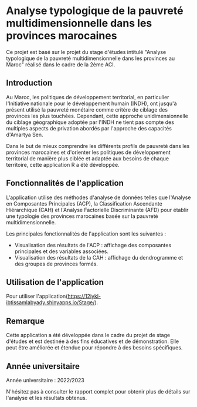 

# Analyse typologique de la pauvreté multidimensionnelle dans les provinces marocaines

Ce projet est basé sur le projet du stage d'études intitulé "Analyse typologique de la pauvreté multidimensionnelle dans les provinces au Maroc" réalisé dans le cadre de la 2ème ACI.

## Introduction
Au Maroc, les politiques de développement territorial, en particulier l'Initiative nationale pour le développement humain (INDH), ont jusqu'à présent utilisé la pauvreté monétaire comme critère de ciblage des provinces les plus touchées. Cependant, cette approche unidimensionnelle du ciblage géographique adoptée par l'INDH ne tient pas compte des multiples aspects de privation abordés par l'approche des capacités d'Amartya Sen. 

Dans le but de mieux comprendre les différents profils de pauvreté dans les provinces marocaines et d'orienter les politiques de développement territorial de manière plus ciblée et adaptée aux besoins de chaque territoire, cette application R a été développée.

## Fonctionnalités de l'application
L'application utilise des méthodes d'analyse de données telles que l'Analyse en Composantes Principales (ACP), la Classification Ascendante Hiérarchique (CAH) et l'Analyse Factorielle Discriminante (AFD) pour établir une typologie des provinces marocaines basée sur la pauvreté multidimensionnelle.

Les principales fonctionnalités de l'application sont les suivantes :
- Visualisation des résultats de l'ACP : affichage des composantes principales et des variables associées.
- Visualisation des résultats de la CAH : affichage du dendrogramme et des groupes de provinces formés.

## Utilisation de l'application
Pour utiliser l'application(https://12iykl-ibtissamlabyady.shinyapps.io/Stage/).

## Remarque
Cette application a été développée dans le cadre du projet de stage d'études et est destinée à des fins éducatives et de démonstration. Elle peut être améliorée et étendue pour répondre à des besoins spécifiques.

## Année universitaire
Année universitaire : 2022/2023

N'hésitez pas à consulter le rapport complet pour obtenir plus de détails sur l'analyse et les résultats obtenus.
